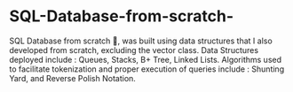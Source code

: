 # SQL-Database-from-scratch-
SQL Database from scratch 🤯, was built using data structures that I also developed from scratch, excluding the vector class. Data Structures deployed include : Queues, Stacks, B+ Tree, Linked Lists. Algorithms used to facilitate tokenization and proper execution of queries include : Shunting Yard, and Reverse Polish Notation. 
